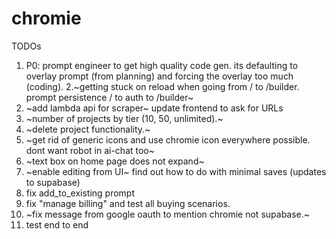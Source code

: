 # chromie

TODOs
1. P0: prompt engineer to get high quality code gen. its defaulting to overlay prompt (from planning) and forcing the overlay too much (coding).
2.~getting stuck on reload when going from / to /builder. prompt persistence / to auth to /builder~
4. ~add lambda api for scraper~ update frontend to ask for URLs
5. ~number of projects by tier (10, 50, unlimited).~
6. ~delete project functionality.~
7. ~get rid of generic icons and use chromie icon everywhere possible. dont want robot in ai-chat too~
8. ~text box on home page does not expand~
9. ~enable editing from UI~ find out how to do with minimal saves (updates to supabase)
10. fix add_to_existing prompt
11. fix "manage billing" and test all buying scenarios.
12. ~fix message from google oauth to mention chromie not supabase.~
13. test end to end
   
